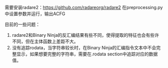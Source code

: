 需要安装radare2：https://github.com/radareorg/radare2
在preprocessing.py中设置参数并运行，输出ACFG

目前的一些问题：
1. radare2和Binary Ninja的反汇编结果有些不同，使得提取的特征也会有些许不同，但在主体函数上差距不大。
2. 没有追踪rodata，当字符串较长时，在Binary Ninja的汇编指令文本中不会完整显示，如果想要完整的字符串，需要在.rodata section中追踪对应的数据值。